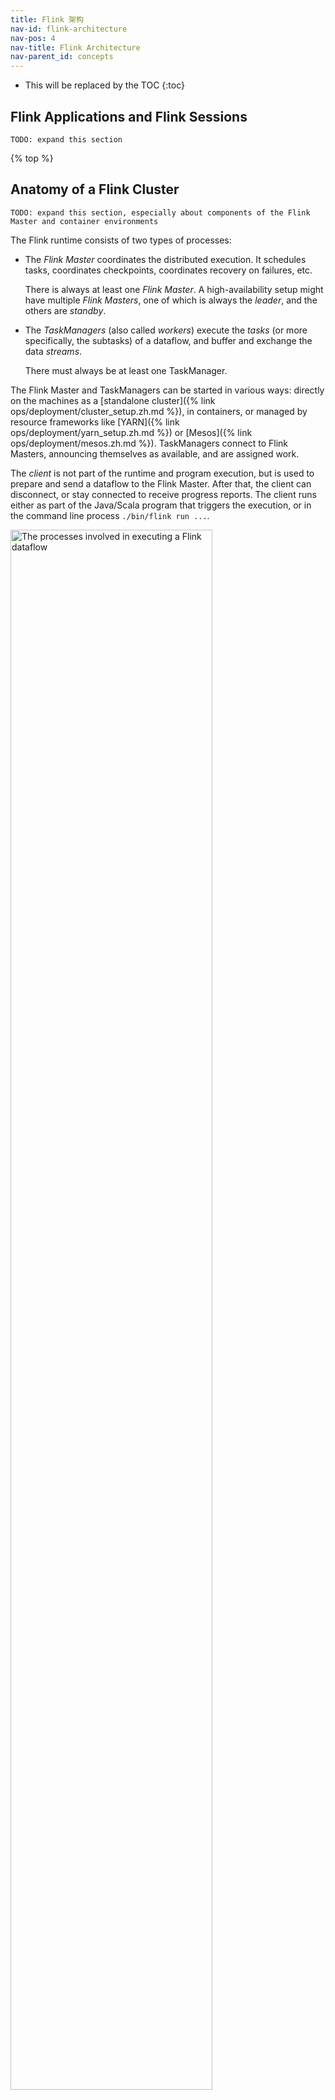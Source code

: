 ```yaml
---
title: Flink 架构
nav-id: flink-architecture
nav-pos: 4
nav-title: Flink Architecture
nav-parent_id: concepts
---
```

<!--
Licensed to the Apache Software Foundation (ASF) under one
or more contributor license agreements.  See the NOTICE file
distributed with this work for additional information
regarding copyright ownership.  The ASF licenses this file
to you under the Apache License, Version 2.0 (the
"License"); you may not use this file except in compliance
with the License.  You may obtain a copy of the License at

  http://www.apache.org/licenses/LICENSE-2.0

Unless required by applicable law or agreed to in writing,
software distributed under the License is distributed on an
"AS IS" BASIS, WITHOUT WARRANTIES OR CONDITIONS OF ANY
KIND, either express or implied.  See the License for the
specific language governing permissions and limitations
under the License.
-->

* This will be replaced by the TOC
{:toc}

## Flink Applications and Flink Sessions

`TODO: expand this section`

{% top %}

## Anatomy of a Flink Cluster

`TODO: expand this section, especially about components of the Flink Master and
container environments`

The Flink runtime consists of two types of processes:

  - The *Flink Master* coordinates the distributed execution. It schedules
    tasks, coordinates checkpoints, coordinates recovery on failures, etc.

    There is always at least one *Flink Master*. A high-availability setup
    might have multiple *Flink Masters*, one of which is always the
    *leader*, and the others are *standby*.

  - The *TaskManagers* (also called *workers*) execute the *tasks* (or more
    specifically, the subtasks) of a dataflow, and buffer and exchange the data
    *streams*.

    There must always be at least one TaskManager.

The Flink Master and TaskManagers can be started in various ways: directly on
the machines as a [standalone cluster]({% link
ops/deployment/cluster_setup.zh.md %}), in containers, or managed by resource
frameworks like [YARN]({% link ops/deployment/yarn_setup.zh.md
%}) or [Mesos]({% link ops/deployment/mesos.zh.md %}).
TaskManagers connect to Flink Masters, announcing themselves as available, and
are assigned work.

The *client* is not part of the runtime and program execution, but is used to
prepare and send a dataflow to the Flink Master.  After that, the client can
disconnect, or stay connected to receive progress reports. The client runs
either as part of the Java/Scala program that triggers the execution, or in the
command line process `./bin/flink run ...`.

<img src="{{ site.baseurl }}/fig/processes.svg" alt="The processes involved in executing a Flink dataflow" class="offset" width="80%" />

{% top %}

## Tasks and Operator Chains

For distributed execution, Flink *chains* operator subtasks together into
*tasks*. Each task is executed by one thread.  Chaining operators together into
tasks is a useful optimization: it reduces the overhead of thread-to-thread
handover and buffering, and increases overall throughput while decreasing
latency.  The chaining behavior can be configured; see the [chaining docs]({%
link dev/stream/operators/index.zh.md %}#task-chaining-and-resource-groups) for
details.

The sample dataflow in the figure below is executed with five subtasks, and
hence with five parallel threads.

<img src="{{ site.baseurl }}/fig/tasks_chains.svg" alt="Operator chaining into Tasks" class="offset" width="80%" />

{% top %}

## Task Slots and Resources

Each worker (TaskManager) is a *JVM process*, and may execute one or more
subtasks in separate threads.  To control how many tasks a worker accepts, a
worker has so called **task slots** (at least one).

Each *task slot* represents a fixed subset of resources of the TaskManager. A
TaskManager with three slots, for example, will dedicate 1/3 of its managed
memory to each slot. Slotting the resources means that a subtask will not
compete with subtasks from other jobs for managed memory, but instead has a
certain amount of reserved managed memory. Note that no CPU isolation happens
here; currently slots only separate the managed memory of tasks.

By adjusting the number of task slots, users can define how subtasks are
isolated from each other.  Having one slot per TaskManager means that each task
group runs in a separate JVM (which can be started in a separate container, for
example). Having multiple slots means more subtasks share the same JVM. Tasks
in the same JVM share TCP connections (via multiplexing) and heartbeat
messages. They may also share data sets and data structures, thus reducing the
per-task overhead.

<img src="{{ site.baseurl }}/fig/tasks_slots.svg" alt="A TaskManager with Task Slots and Tasks" class="offset" width="80%" />

By default, Flink allows subtasks to share slots even if they are subtasks of
different tasks, so long as they are from the same job. The result is that one
slot may hold an entire pipeline of the job. Allowing this *slot sharing* has
two main benefits:

  - A Flink cluster needs exactly as many task slots as the highest parallelism
    used in the job.  No need to calculate how many tasks (with varying
    parallelism) a program contains in total.

  - It is easier to get better resource utilization. Without slot sharing, the
    non-intensive *source/map()* subtasks would block as many resources as the
    resource intensive *window* subtasks.  With slot sharing, increasing the
    base parallelism in our example from two to six yields full utilization of
    the slotted resources, while making sure that the heavy subtasks are fairly
    distributed among the TaskManagers.

<img src="{{ site.baseurl }}/fig/slot_sharing.svg" alt="TaskManagers with shared Task Slots" class="offset" width="80%" />

{% top %}
